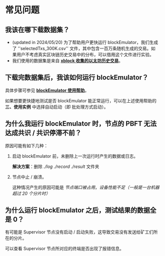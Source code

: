 # 常见问题

## 我该在哪下载数据集？
- (updated in 2024/05/20) 为了帮助用户更快运行 blockEmulator，我们生成了 ''selectedTxs_300K.csv'' 文件，其中包含一百万条随机生成的交易。如果用户不考虑真实区块链历史交易中的分布，可以借用这个文件进行实验。
- 我们使用的数据集是来自 **[xblock 收集的以太坊历史交易](https://xblock.pro/xblock-eth.html)**。

## 下载完数据集后，我该如何运行 blockEmulator？
具体步骤可参见 **[blockEmulator 使用帮助](https://github.com/HuangLab-SYSU/block-emulator/blob/main/docs/ch/blockEmlator_manual.md)**。

如果想要更快捷地测试是否 blockEmulator 能正常运行，可以在上述使用帮助的 **三、使用实例** 中选择自动启动（即 批处理方式启动）。

## 为什么我运行 blockEmulator 时，节点的 PBFT 无法达成共识 / 共识停滞不前？
原因可能有如下几种：
1. 启动 blockEmulator 前，未删除上一次运行时产生的数据或日志。

    **解决方案**：删除 *./log* *./record* *./result* 文件夹
2. 节点中止 / 崩溃。

    这种情况产生的原因可能是 *节点端口被占用*，*设备性能不足（一般是一台机器超过 20 个分片时）*

## 为什么运行 blockEmulator 之后，测试结果的数据全是 0？
有可能是 Supervisor 节点没有启动 / 启动失败，这导致交易没有发送给矿工们所在的分片。

可以查看 Supervisor 节点所对应的终端是否出现了报错信息。
